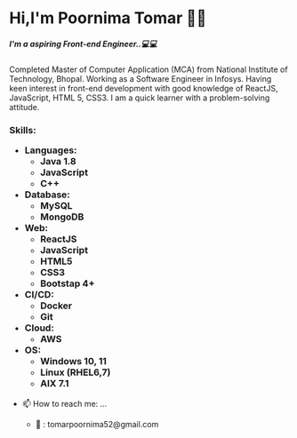 

<html>
  
  <body style="backgroundcolor:black;text:white">

<h1>Hi,I'm Poornima Tomar 🙋‍♀️</h1>
  
  <h5>I'm a aspiring Front-end Engineer..💻💻 </h5> 
  <p>Completed Master of Computer Application (MCA) from National Institute of Technology, Bhopal. Working as a Software Engineer in Infosys.
  Having keen interest in front-end development with good knowledge of ReactJS, JavaScript, HTML 5, CSS3.
  I am a quick learner with a problem-solving attitude.</p>
  
  <h3>Skills:
  <ul><li>Languages:<ul><li>Java 1.8</li><li>JavaScript</li><li>C++</li></ul></li>
	  <li>Database:<ul><li>MySQL</li><li>MongoDB</li></ul></li>
	  <li>Web:<ul><li>ReactJS</li><li>JavaScript</li><li>HTML5</li><li>CSS3</li><li>Bootstap 4+</li></ul></li>
	  <li>CI/CD:<ul><li>Docker</li><li>Git</li></ul></li>	
    <li>Cloud:<ul><li>AWS</li></ul></li>
	  <li>OS:<ul><li>Windows 10, 11</li><li>Linux (RHEL6,7)</li><li>AIX 7.1</li></ul></li></ul></h3>
   <ul><li>📫 How to reach me: ... </li>
   <ul><li>📩 : tomarpoornima52@gmail.com </li></ul></ul>
   </body>
</html>   

     
				
				
				
      
       
	  
       
				
						
				
      
	  
       
								
				
      
	  
      
   
  
 
  
   
  
